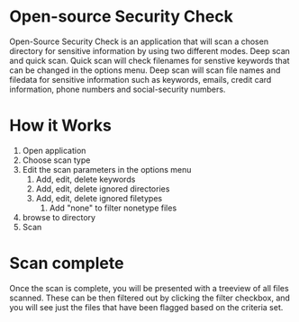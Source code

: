 # Open-source Security Check

Open-Source Security Check is an application that will scan a chosen directory for sensitive information by using two different modes. Deep scan and quick scan. Quick scan will check filenames for senstive keywords that can be changed in the options menu. Deep scan will scan file names and filedata for sensitive information such as keywords, emails, credit card information, phone numbers and social-security numbers. 


# How it Works

1. Open application
2. Choose scan type
3. Edit the scan parameters in the options menu
    1. Add, edit, delete keywords
    2. Add, edit, delete ignored directories
    3. Add, edit, delete ignored filetypes
        1. Add "none" to filter nonetype files
4. browse to directory
5. Scan


# Scan complete

Once the scan is complete, you will be presented with a treeview of all files scanned. These can be then filtered out by clicking the filter checkbox, and you will see just the files that have been flagged based on the criteria set. 
